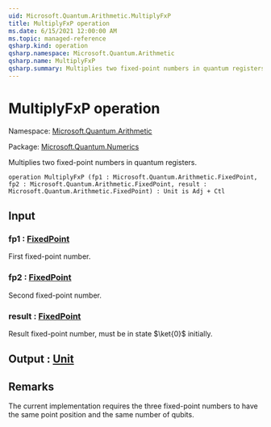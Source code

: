 ```yaml
---
uid: Microsoft.Quantum.Arithmetic.MultiplyFxP
title: MultiplyFxP operation
ms.date: 6/15/2021 12:00:00 AM
ms.topic: managed-reference
qsharp.kind: operation
qsharp.namespace: Microsoft.Quantum.Arithmetic
qsharp.name: MultiplyFxP
qsharp.summary: Multiplies two fixed-point numbers in quantum registers.
---
```


# MultiplyFxP operation

Namespace: [Microsoft.Quantum.Arithmetic](xref:Microsoft.Quantum.Arithmetic)

Package: [Microsoft.Quantum.Numerics](https://nuget.org/packages/Microsoft.Quantum.Numerics)


Multiplies two fixed-point numbers in quantum registers.

```qsharp
operation MultiplyFxP (fp1 : Microsoft.Quantum.Arithmetic.FixedPoint, fp2 : Microsoft.Quantum.Arithmetic.FixedPoint, result : Microsoft.Quantum.Arithmetic.FixedPoint) : Unit is Adj + Ctl
```


## Input

### fp1 : [FixedPoint](xref:Microsoft.Quantum.Arithmetic.FixedPoint)

First fixed-point number.


### fp2 : [FixedPoint](xref:Microsoft.Quantum.Arithmetic.FixedPoint)

Second fixed-point number.


### result : [FixedPoint](xref:Microsoft.Quantum.Arithmetic.FixedPoint)

Result fixed-point number, must be in state $\ket{0}$ initially.



## Output : [Unit](xref:microsoft.quantum.qsharp.valueliterals#unit-literal)



## Remarks

The current implementation requires the three fixed-point numbersto have the same point position and the same number of qubits.